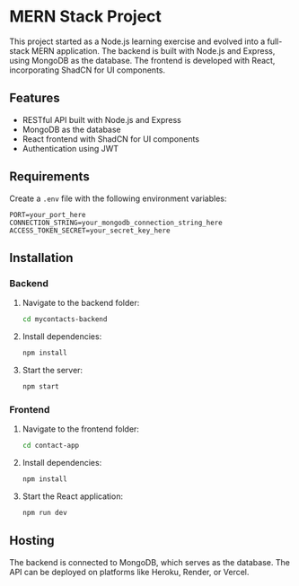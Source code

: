 # MERN Stack Project

This project started as a Node.js learning exercise and evolved into a full-stack MERN application. The backend is built with Node.js and Express, using MongoDB as the database. The frontend is developed with React, incorporating ShadCN for UI components.

## Features

- RESTful API built with Node.js and Express
- MongoDB as the database
- React frontend with ShadCN for UI components
- Authentication using JWT

## Requirements

Create a `.env` file with the following environment variables:

```
PORT=your_port_here
CONNECTION_STRING=your_mongodb_connection_string_here
ACCESS_TOKEN_SECRET=your_secret_key_here
```

## Installation

### Backend

1. Navigate to the backend folder:
   ```sh
   cd mycontacts-backend
   ```
2. Install dependencies:
   ```sh
   npm install
   ```
3. Start the server:
   ```sh
   npm start
   ```

### Frontend

1. Navigate to the frontend folder:
   ```sh
   cd contact-app
   ```
2. Install dependencies:
   ```sh
   npm install
   ```
3. Start the React application:
   ```sh
   npm run dev
   ```

## Hosting

The backend is connected to MongoDB, which serves as the database. The API can be deployed on platforms like Heroku, Render, or Vercel.



